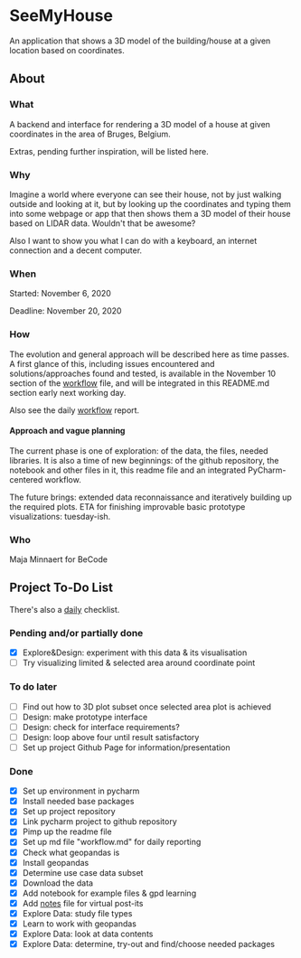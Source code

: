 # SeeMyHouse
An application that shows a 3D model of the building/house at a given location based on coordinates.

## About

### What
A backend and interface for rendering a 3D model of a house at given 
coordinates in the area of Bruges, Belgium.

Extras, pending further inspiration, will be listed here.

### Why
Imagine a world where everyone can see their house, not by just walking outside and
looking at it, but by looking up the coordinates and typing them into some webpage or app
that then shows them a 3D model of their house based on LIDAR data. Wouldn't that be
awesome?

Also I want to show you what I can do with a keyboard, an internet connection and a decent
computer.

### When
Started: November 6, 2020

Deadline: November 20, 2020

### How
The evolution and general approach will
be described here as time passes. A first glance of
this, including issues encountered and
solutions/approaches found and tested, 
is available in the November 10 section of the
[workflow](workflow.md) file, and will be 
integrated in this README.md section early next working day.

Also see the daily [workflow](workflow.md) report. 

#### Approach and vague planning
The current phase is one of exploration: of the data, the files, needed libraries. It
is also a time of new beginnings: of the github repository, the notebook and other files in it, 
this readme file and an integrated PyCharm-centered workflow.

The future brings: extended data reconnaissance and iteratively building up the
required plots. ETA for finishing improvable basic prototype visualizations: tuesday-ish.

### Who
Maja Minnaert for BeCode

## Project To-Do List
There's also a [daily](daily.md) checklist.

### Pending and/or partially done
- [x] Explore&Design: experiment with this data & its visualisation
- [ ] Try visualizing limited & selected area around coordinate point

### To do later
- [ ] Find out how to 3D plot subset once selected area plot is achieved
- [ ] Design: make prototype interface
- [ ] Design: check for interface requirements?
- [ ] Design: loop above four until result satisfactory
- [ ] Set up project Github Page for information/presentation

### Done
- [x] Set up environment in pycharm
- [X] Install needed base packages
- [x] Set up project repository
- [x] Link pycharm project to github repository
- [x] Pimp up the readme file
- [x] Set up md file "workflow.md" for daily reporting
- [x] Check what geopandas is
- [x] Install geopandas
- [x] Determine use case data subset
- [x] Download the data
- [x] Add notebook for example files & gpd learning
- [x] Add [notes](notes.txt) file for virtual post-its
- [x] Explore Data: study file types
- [x] Learn to work with geopandas
- [x] Explore Data: look at data contents
- [x] Explore Data: determine, try-out and find/choose needed packages